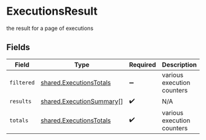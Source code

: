 # ExecutionsResult

the result for a page of executions


## Fields

| Field                                                                       | Type                                                                        | Required                                                                    | Description                                                                 |
| --------------------------------------------------------------------------- | --------------------------------------------------------------------------- | --------------------------------------------------------------------------- | --------------------------------------------------------------------------- |
| `filtered`                                                                  | [shared.ExecutionsTotals](../../../sdk/models/shared/executionstotals.md)   | :heavy_minus_sign:                                                          | various execution counters                                                  |
| `results`                                                                   | [shared.ExecutionSummary](../../../sdk/models/shared/executionsummary.md)[] | :heavy_check_mark:                                                          | N/A                                                                         |
| `totals`                                                                    | [shared.ExecutionsTotals](../../../sdk/models/shared/executionstotals.md)   | :heavy_check_mark:                                                          | various execution counters                                                  |